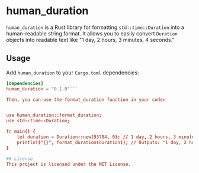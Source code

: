 # human_duration

`human_duration` is a Rust library for formatting `std::time::Duration` into a human-readable string format. It allows you to easily convert `Duration` objects into readable text like "1 day, 2 hours, 3 minutes, 4 seconds."

## Usage

Add `human_duration` to your `Cargo.toml` dependencies:

```toml
[dependencies]
human_duration = "0.1.0"```

Then, you can use the format_duration function in your code:


use human_duration::format_duration;
use std::time::Duration;

fn main() {
    let duration = Duration::new(93784, 0); // 1 day, 2 hours, 3 minutes, 4 seconds
    println!("{}", format_duration(duration)); // Outputs: "1 day, 2 hours, 3 minutes, 4 seconds"
}

## License
This project is licensed under the MIT License.